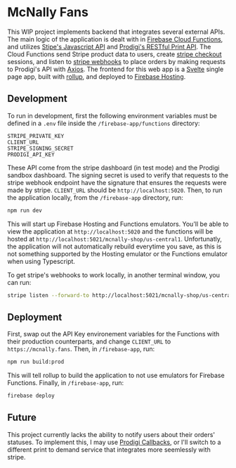 # McNally Fans

This WIP project implements backend that integrates several external APIs. The main logic of the application is dealt with in [Firebase Cloud Functions](https://firebase.google.com/docs/functions), and utilizes [Stipe's Javascript API](https://stripe.com/docs/js) and [Prodigi's RESTful Print API](https://www.prodigi.com/print-api/docs/reference/#introduction). The Cloud Functions send Stripe product data to users, create [stripe checkout](https://stripe.com/docs/payments/checkout) sessions, and listen to [stripe webhooks](https://stripe.com/docs/webhooks) to place orders by making requests to Prodigi's API with [Axios](https://axios-http.com/docs/intro).  The frontend for this web app is a [Svelte](https://svelte.dev/) single page app, built with [rollup](https://rollupjs.org/guide/en/), and deployed to [Firebase Hosting](https://firebase.google.com/docs/hosting).

## Development

To run in development, first the following environment variables must be defined in a `.env` file inside the `/firebase-app/functions` directory:

```
STRIPE_PRIVATE_KEY
CLIENT_URL
STRIPE_SIGNING_SECRET
PRODIGI_API_KEY
```

These API come from the stripe dashboard (in test mode) and the Prodigi sandbox dashboard. The signing secret is used to verify that requests to the stripe webhook endpoint have the signature that ensures the requests were made by stripe. `CLIENT_URL` should be `http://localhost:5020`. Then, to run the application locally, from the `/firebase-app` directory, run:

```bash
npm run dev
```

This will start up Firebase Hosting and Functions emulators. You'll be able to view the application at `http://localhost:5020` and the functions will be hosted at `http://localhost:5021/mcnally-shop/us-central1`. Unfortunatly, the application will not automatically rebuild everytime you save, as this is not something supported by the Hosting emulator or the Functions emulator when using Typescript.

To get stripe's webhooks to work locally, in another terminal window, you can run: 
```bash
stripe listen --forward-to http://localhost:5021/mcnally-shop/us-central1/stripeHooks
```

## Deployment

First, swap out the API Key environement variables for the Functions with their production counterparts, and change `CLIENT_URL` to `https://mcnally.fans`. Then, in `/firebase-app`, run:
```bash
npm run build:prod
```
This will tell rollup to build the application to not use emulators for Firebase Functions. Finally, in `/firebase-app`, run:
```bash
firebase deploy
```

## Future

This project currently lacks the ability to notify users about their orders' statuses. To implement this, I may use [Prodigi Callbacks](https://www.prodigi.com/print-api/docs/reference/#callbacks-properties), or I'll switch to a different print to demand service that integrates more seemlessly with stripe.

